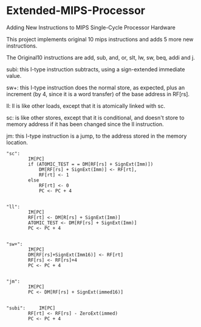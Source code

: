 # Extended-MIPS-Processor

Adding New Instructions to MIPS Single-Cycle Processor Hardware

This project implements original 10 mips instructions and adds 5 more new instructions.

The Original10 instructions are add, sub, and, or, slt, lw, sw, beq, addi and j.

subi: this I-type instruction subtracts, using a sign-extended immediate value.

sw+: this I-type instruction does the normal store, as expected, plus an increment (by 4, since it is a word transfer) 
of the base address in RF[rs]. 

ll: ll is like other loads, except that it is atomically linked with sc. 

sc: is like other stores, except that it is conditional, and doesn't store to memory address if it has been changed since the ll instruction.

jm: this I-type instruction is a jump, to the address stored in the memory location.

```
"sc":
		IM[PC]
		if (ATOMIC_TEST = = DM[RF[rs] + SignExt(Imm)])
			DM[RF[rs] + SignExt(Imm)] <- RF[rt], 
			RF[rt] <- 1
		else 	
			RF[rt] <- 0
			PC <- PC + 4
		
		
"ll":
		IM[PC]	
		RF[rt] <- DM[R[rs] + SignExt(Imm)]
		ATOMIC_TEST <- DM[RF[rs] + SignExt(Imm)]
		PC <- PC + 4
		

"sw+":
		IM[PC]
		DM[RF[rs]+SignExt(Imm16)] <- RF[rt]
		RF[rs] <- RF[rs]+4
		PC <- PC + 4
		
		
"jm":
		IM[PC]
  	 	PC <- DM[RF[rs] + SignExt(immed16)]
  	 	
  	 	
"subi":   	IM[PC]				  
		RF[rt] <- RF[rs] - ZeroExt(immed) 	  	
		PC <- PC + 4	
  	 	

```
